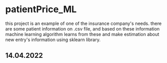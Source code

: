 # patientPrice_ML

this project is an example of one of the insurance company's needs. there are some patient information on .csv file, and based on these information machine learning algorithm learns from these and make estimation about new entry's information using sklearn library.

## 14.04.2022
